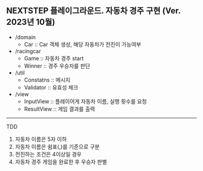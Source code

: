 NEXTSTEP 플레이그라운드. 자동차 경주 구현 (Ver. 2023년 10월)
---
- /domain
    - Car :: Car 객체 생성, 해당 자동차가 전진이 가능여부
- /racingcar
    - Game :: 자동차 경주 start
    - Winner :: 경주 우승자를 판단
- /util
  - Constatns :: 메시지
  - Validator :: 유효성 체크
- /view
    - InputView :: 플레이어게 자동차 이름, 실행 횟수를 요청
    - ResultView :: 게임 결과를 출력

---

TDD
1. 자동차 이름은 5자 이하
2. 자동차 이름은 쉼표(,)를 기준으로 구분
3. 전진하는 조건은 4이상일 경우
4. 자동차 경주 게임을 완료한 후 우승자 판별
